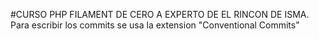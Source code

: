 #CURSO PHP FILAMENT DE CERO A EXPERTO DE EL RINCON DE ISMA.
Para escribir los commits se usa la extension "Conventional Commits"
